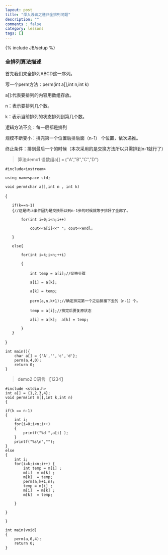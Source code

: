 ```yaml
---
layout: post
title: "深入浅谈之递归全排列问题"
description: ""
comments : false
category: lessons
tags: []
---
```

{% include JB/setup %}

### 全排列算法描述
首先我们来全排列ABCD这一序列。

写一个perm方法：perm(int a[],int n,int k)

a[]:代表要排列的内容用数组存放。

n：表示要排列几个数。

k：表示当前排列的状态排列到第几个数。

逻辑方法不变：每一层都是排列

规模不断变小：排完第一个位置后排后面（n-1） 个位置，依次递推。

终止条件：排到最后一个的时候（本次采用的是交换方法所以只需排到n-1就行了）

>算法demo1
设数组a[] =｛"A","B","C","D"｝
    
    #include<iostream>
  
    using namespace std;
  
    void perm(char a[],int n , int k)
  {

       if(k==n-1)
       {//这是终止条件因为是交换所以到n-1步的时候就等于排好了全部了。

           for(int i=0;i<n;i++)

               cout<<a[i]<<" "; cout<<endl;

       }

       else{

           for(int i=k;i<n;++i)

           {

               int temp = a[i];//交换步骤

               a[i] = a[k];

               a[k] = temp;

               perm(a,n,k+1);//确定排完第一个之后排接下去的（n-1）个。

               temp = a[i];//排完后要复原状态

               a[i] = a[k];  a[k] = temp;

           }
       }   
  }
       
    int main(){
        char a[] = {'A','','c','d'};
        perm(a,4,0);
        return 0;
    }
    
>demo2 C语言 【1234】

    #include <stdio.h>
    int a[] = {1,2,3,4};
    void perm(int m[],int k,int n)
    {

	if(k == n-1)
	{
		int i;
		for(i=0;i<n;i++)
		{
			printf("%d ",a[i] );
		}
		printf("%s\n","");
	}
	else
	{
		int i;
		for(i=k;i<n;i++) {
			int temp = m[i] ;
			m[i]  = m[k] ;
			m[k]  = temp;
			perm(a,k+1,n);
			temp = m[i] ;
			m[i]  = m[k] ;
			m[k]  = temp;

		}

	}

    }

    int main(void)
    {
        perm(a,0,4);
        return 0;
    }
